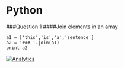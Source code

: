 Python 
======

###Question 1
####Join elements in an array

    a1 = ['this','is','a','sentence']      
    a2 = '### '.join(a1)      
    print a2


[![Analytics](https://ga-beacon.appspot.com/UA-55381661-1/tools/cmd/readme)](https://github.com/igrigorik/ga-beacon)
